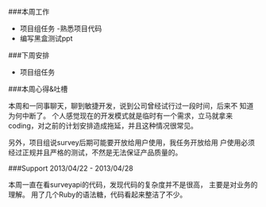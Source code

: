 ###本周工作

- 项目组任务 -熟悉项目代码
- 编写黑盒测试ppt

###下周安排

- 项目组任务

###本周心得&吐槽

本周和一同事聊天，聊到敏捷开发，说到公司曾经试行过一段时间，后来不 知道为何中断了。
个人感觉现在的开发模式就是临时有一个需求，立马就拿来coding，对之前的计划安排造成拖延，并且这种情况很常见。

另外，项目组说survey后期可能要开放给用户使用，我任务开放给用 户使用必须经过正规并且严格的测试，不然是无法保证产品质量的。

###Support 2013/04/22 - 2013/04/28

本周一直在看surveyapi的代码，发现代码的复杂度并不是很高， 主要是对业务的理解。
用了几个Ruby的语法糖，代码看起来整洁了不少。